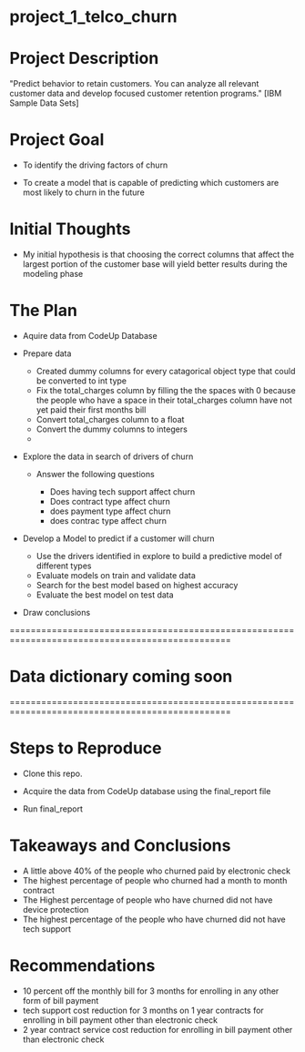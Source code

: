 # project_1_telco_churn


# Project Description

"Predict behavior to retain customers. You can analyze all relevant customer data and develop focused customer retention programs." [IBM Sample Data Sets]


# Project Goal

- To identify the driving factors of churn

- To create a model that is capable of predicting which customers are most likely to churn in the future


# Initial Thoughts

- My initial hypothesis is that choosing the correct columns that affect the largest portion of the customer base will yield better results during the modeling phase


# The Plan

- Aquire data from CodeUp Database
    
- Prepare data

    - Created dummy columns for every catagorical object type that could be converted to int type
    - Fix the total_charges column by filling the the spaces with 0 because the people who have a space in their total_charges column have not yet paid their first months bill
    - Convert total_charges column to a float
    - Convert the dummy columns to integers
    - 
    
- Explore the data in search of drivers of churn
    
    - Answer the following questions
        
        - Does having tech support affect churn
        - Does contract type affect churn
        - does payment type affect churn
        - does contrac type affect churn
        
- Develop a Model to predict if a customer will churn
    
    - Use the drivers identified in explore to build a predictive model of different types
    - Evaluate models on train and validate data
    - Search for the best model based on highest accuracy
    - Evaluate the best model on test data
    
- Draw conclusions



================================================================================================
# Data dictionary coming soon
================================================================================================

# Steps to Reproduce

- Clone this repo.

- Acquire the data from CodeUp database using the final_report file

- Run final_report

# Takeaways and Conclusions

- A little above 40% of the people who churned paid by electronic check
- The highest percentage of people who churned had a month to month contract
- The Highest percentage of people who have churned did not have device protection
- The highest percentage of the people who have churned did not have tech support

# Recommendations

- 10 percent off the monthly bill for 3 months for enrolling in any other form of bill payment
- tech support cost reduction for 3 months on 1 year contracts for enrolling in bill payment other than electronic check
- 2 year contract service cost reduction for enrolling in bill payment other than electronic check




     